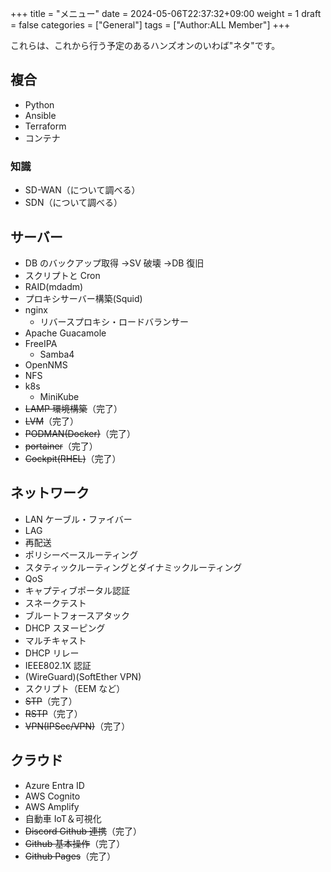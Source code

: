 +++
title = "メニュー"
date = 2024-05-06T22:37:32+09:00
weight = 1
draft = false
categories = ["General"]
tags = ["Author:ALL Member"]
+++

これらは、これから行う予定のあるハンズオンのいわば"ネタ"です。

## 複合

- Python
- Ansible
- Terraform
- コンテナ

### 知識

- SD-WAN（について調べる）
- SDN（について調べる）

## サーバー

- DB のバックアップ取得 →SV 破壊 →DB 復旧
- スクリプトと Cron
- RAID(mdadm)
- プロキシサーバー構築(Squid)
- nginx
  - リバースプロキシ・ロードバランサー
- Apache Guacamole
- FreeIPA
  - Samba4
- OpenNMS
- NFS
- k8s
  - MiniKube
- ~~LAMP 環境構築~~（完了）
- ~~LVM~~（完了）
- ~~PODMAN(Docker)~~（完了）
- ~~portainer~~（完了）
- ~~Cockpit(RHEL)~~（完了）

## ネットワーク

- LAN ケーブル・ファイバー
- LAG
- 再配送
- ポリシーベースルーティング
- スタティックルーティングとダイナミックルーティング
- QoS
- キャプティブポータル認証
- スネークテスト
- ブルートフォースアタック
- DHCP スヌーピング
- マルチキャスト
- DHCP リレー
- IEEE802.1X 認証
- (WireGuard)(SoftEther VPN)
- スクリプト（EEM など）
- ~~STP~~（完了）
- ~~RSTP~~（完了）
- ~~VPN(IPSec/VPN)~~（完了）

## クラウド

- Azure Entra ID
- AWS Cognito
- AWS Amplify
- 自動車 IoT＆可視化
- ~~Discord Github 連携~~（完了）
- ~~Github 基本操作~~（完了）
- ~~Github Pages~~（完了）
